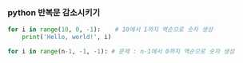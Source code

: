 ### python 반복문 감소시키기

```python
for i in range(10, 0, -1):    # 10에서 1까지 역순으로 숫자 생성
    print('Hello, world!', i)

for i in range(n-1, -1, -1): # 문제 : n-1에서 0까지 역순으로 숫자 생성
```
